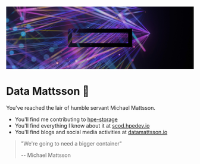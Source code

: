 ![](https://github.com/datamattsson/datamattsson/blob/master/assets/header.jpg)

# Data Mattsson 💾

You've reached the lair of humble servant Michael Mattsson. 

- You'll find me contributing to [hpe-storage](https://github.com/hpe-storage)
- You'll find everything I know about it at [scod.hpedev.io](https://scod.hpedev.io)
- You'll find blogs and social media activities at [datamattsson.io](https://datamattsson.io)

> "We're going to need a bigger container"
>
> -- Michael Mattsson
